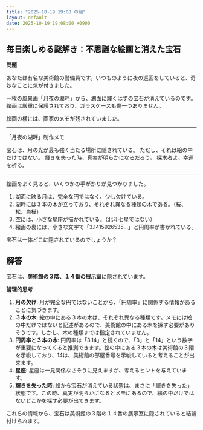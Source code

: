 ```yaml
---
title: "2025-10-19 19:08 の謎"
layout: default
date: 2025-10-19 19:08:00 +0900
---
```

## 毎日楽しめる謎解き：不思議な絵画と消えた宝石

**問題**

あなたは有名な美術館の警備員です。いつものように夜の巡回をしていると、奇妙なことに気が付きました。

一枚の風景画「月夜の湖畔」から、湖面に輝くはずの宝石が消えているのです。絵画は厳重に保護されており、ガラスケースも傷一つありません。

絵画の横には、画家のメモが残されていました。

---

「月夜の湖畔」制作メモ

宝石は、月の光が最も強く当たる場所に隠されている。
ただし、それは絵の中だけではない。
輝きを失った時、真実が明らかになるだろう。
探求者よ、幸運を祈る。

---

絵画をよく見ると、いくつかの手がかりが見つかりました。

1.  湖面に映る月は、完全な円ではなく、少し欠けている。
2.  湖畔には３本の木が立っており、それぞれ異なる種類の木である。（桜、松、白樺）
3.  空には、小さな星座が描かれている。（北斗七星ではない）
4.  絵画の裏には、小さな文字で「3.1415926535…」と円周率が書かれている。

宝石は一体どこに隠されているのでしょうか？

## 解答

宝石は、**美術館の３階、１４番の展示室**に隠されています。

**論理的思考**

1.  **月の欠け**: 月が完全な円ではないことから、「円周率」に関係する情報があることに気づきます。
2.  **３本の木**: 絵の中にある３本の木は、それぞれ異なる種類です。メモには絵の中だけではないと記述があるので、美術館の中にある木を探す必要がありそうです。しかし、木の種類までは指定されていません。
3.  **円周率と３本の木**: 円周率は「3.14」と続くので、「3」と「14」という数字が重要になってくると推測できます。絵の中にある３本の木は美術館の３階を示唆しており、14は、美術館の部屋番号を示唆していると考えることが出来ます。
4.  **星座**: 星座は一見関係なさそうに見えますが、考えるヒントを与えています。
5.  **輝きを失った時**: 絵から宝石が消えている状態は、まさに「輝きを失った」状態です。この時、真実が明らかになるとメモにあるので、絵の中だけではないどこかを探す必要が出てきます。

これらの情報から、宝石は美術館の３階の１４番の展示室に隠されていると結論付けられます。
